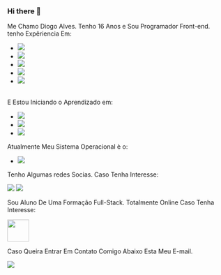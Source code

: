 ### Hi there 👋

Me Chamo Diogo Alves. Tenho 16 Anos e Sou Programador Front-end. tenho Expêriencia Em:

 - <img src="https://img.shields.io/badge/HTML5-E34F26?style=for-the-badge&logo=html5&logoColor=white">
 - <img src="https://img.shields.io/badge/CSS3-1572B6?style=for-the-badge&logo=css3&logoColor=white">
 - <img src="https://img.shields.io/badge/GIT-E44C30?style=for-the-badge&logo=git&logoColor=white">
 - <img src="https://img.shields.io/badge/GitHub-100000?style=for-the-badge&logo=github&logoColor=white">
  - <img src="https://img.shields.io/badge/JavaScript-F7DF1E?style=for-the-badge&logo=javascript&logoColor=black">
 <br> 
 E Estou Iniciando o Aprendizado em:
 
 - <img src="https://img.shields.io/badge/Node.js-43853D?style=for-the-badge&logo=node.js&logoColor=white">
 - <img src="https://img.shields.io/badge/React-20232A?style=for-the-badge&logo=react&logoColor=61DAFB">
 - <img src="https://img.shields.io/badge/Microsoft_Excel-217346?style=for-the-badge&logo=microsoft-excel&logoColor=white">

 Atualmente Meu Sistema Operacional è o:

- <img src="https://img.shields.io/badge/Windows-0078D6?style=for-the-badge&logo=windows&logoColor=white">

Tenho Algumas redes Socias. Caso Tenha Interesse:

<a href="https://www.facebook.com/profile.php?id=100031280310090"><img src="https://img.shields.io/badge/Facebook-1877F2?style=for-the-badge&logo=facebook&logoColor=white"></a>
 <a href="https://www.instagram.com/diogoalveessz/?next=%2F"><img src="https://img.shields.io/badge/Instagram-E4405F?style=for-the-badge&logo=instagram&logoColor=white"> </a>

Sou Aluno De Uma Formação Full-Stack. Totalmente Online Caso Tenha Interesse:

<a href="https://rodolfomori.com.br/devclub-n1/"><img src="https://media.licdn.com/dms/image/D4D0BAQGs0Jd8tULJZw/company-logo_200_200/0/1659810942474/dev_club_devs_logo?e=2147483647&v=beta&t=XCpZ9XZyOCsTxcUrqMIHKXHsTOL1_14IgXm43w6OJ3Y" height="50px"></a>



Caso Queira Entrar Em Contato Comigo Abaixo Esta Meu E-mail.


<a href="diogoalvesdev@gmail.com"><img src="https://img.shields.io/badge/Gmail-D14836?style=for-the-badge&logo=gmail&logoColor=white"> </a>





